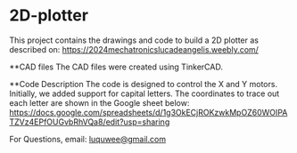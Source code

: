 # 2D-plotter
This project contains the drawings and code to build a 2D plotter as described on: 
https://2024mechatronicslucadeangelis.weebly.com/

**CAD files
The CAD files were created using TinkerCAD.

**Code Description
The code is designed to control the X and Y motors. Initially, we added support for capital letters. The coordinates to trace out each letter are shown in the Google sheet below:
https://docs.google.com/spreadsheets/d/1g3OkECjROKzwkMpOZ60WOIPATZVz4EPfOUGvbRhVQa8/edit?usp=sharing

For Questions, email: luquwee@gmail.com
